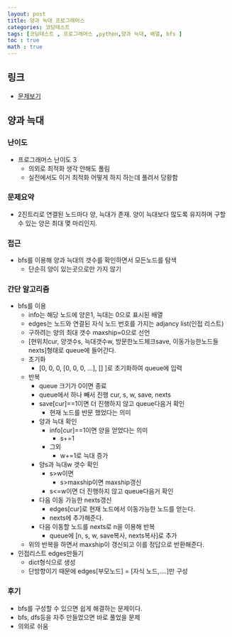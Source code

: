 ```yaml
---
layout: post
title: 양과 늑대 프로그래머스
categories: 코딩테스트
tags: [코딩테스트 , 프로그래머스 ,python,양과 늑대, 배열, bfs ]
toc : true
math : true
---
```


## 링크
- [문제보기](https://programmers.co.kr/learn/courses/30/lessons/92343)

## 양과 늑대

### 난이도
- 프로그래머스 난이도 3
  - 의외로 최적화 생각 안해도 풀림
  - 실전에서도 이거 최적화 어떻게 하지 하는데 풀려서 당황함

### 문제요약
- 2진트리로 연결된 노드마다 양, 늑대가 존재. 양이 늑대보다 많도록 유지하며 구할 수 있는 양은 최대 몇 마리인지.

### 접근
- bfs를 이용해 양과 늑대의 갯수를 확인하면서 모든노드를 탐색
  - 단순히 양이 있는곳으로만 가지 않기

### 간단 알고리즘
- bfs를 이용
  - info는 해당 노드에 양은1, 늑대는 0으로 표시된 배열
  - edges는 노드와 연결된 자식 노드 번호를 가지는 adjancy list(인접 리스트)
  - 구하려는 양의 최대 갯수 maxship=0으로 선언
  - [현위치cur, 양갯수s, 늑대갯수w, 방문한노드체크save, 이동가능한노드들nexts]형태로 queue에 들어간다.
  - 초기화
    - [0, 0, 0, [0, 0, 0, ...], [] ]로 초기화하여 queue에 입력
  - 반복
    - queue 크기가 0이면 종료
    - queue에서 하나 빼서 진행 cur, s, w, save, nexts
    - save[cur]==1이면 더 진행하지 않고 queue다음거 확인
      - 현재 노드를 반문 했었다는 의미
    - 양과 늑대 확인
      - info[cur]==1이면 양을 얻었다는 의미
        - s+=1
      - 그외
        - w+=1로 늑대 증가
    - 양s과 늑대w 갯수 확인
      - s>w이면
        - s>maxship이면 maxship갱신
      - s<=w이면 더 진행하지 않고 queue다음거 확인
    - 다음 이동 가능한 nexts갱신
      - edges[cur]로 현재 노드에서 이동가능한 노드를 얻는다.
      - nexts에 추가해준다.
    - 다음 이동할 노드를 nexts로 n을 이용해 반복
      - queue에 [n, s, w, save복사, nexts복사]로 추가
  - 위의 반복을 하면서 maxship이 갱신되고 이를 정답으로 반환해준다.
- 인접리스트 edges만들기
  - dict형식으로 생성
  - 단방향이기 때문에 edges[부모노드] = [자식 노드,....]만 구성


### 후기
- bfs를 구성할 수 있으면 쉽게 해결하는 문제이다.
- bfs, dfs등을 자주 만들었으면 바로 풀었을 문제
- 의외로 쉬움